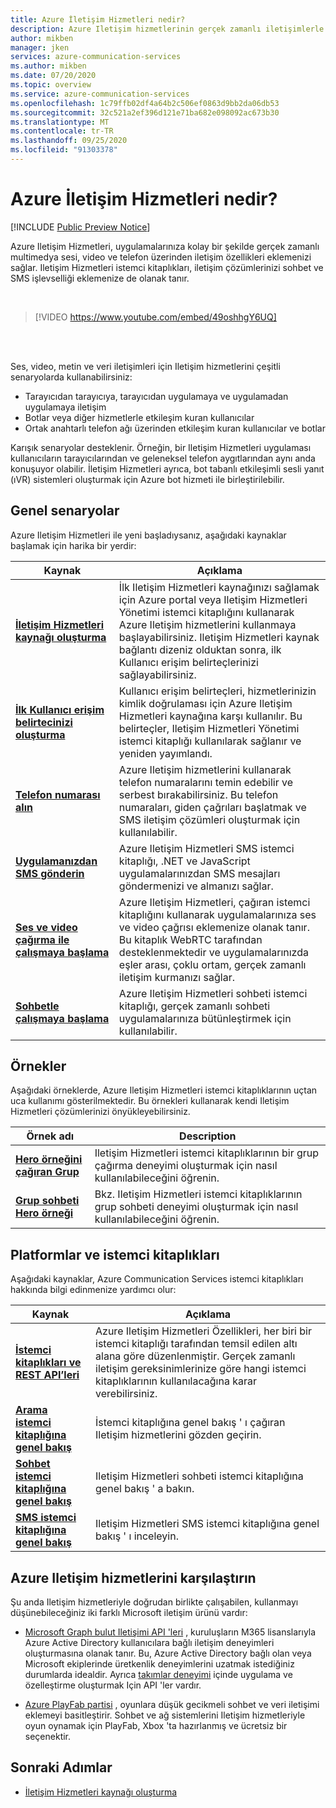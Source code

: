 ```yaml
---
title: Azure İletişim Hizmetleri nedir?
description: Azure Iletişim hizmetlerinin gerçek zamanlı iletişimlerle zengin kullanıcı deneyimleri geliştirmenize nasıl yardımcı olduğunu öğrenin.
author: mikben
manager: jken
services: azure-communication-services
ms.author: mikben
ms.date: 07/20/2020
ms.topic: overview
ms.service: azure-communication-services
ms.openlocfilehash: 1c79ffb02df4a64b2c506ef0863d9bb2da06db53
ms.sourcegitcommit: 32c521a2ef396d121e71ba682e098092ac673b30
ms.translationtype: MT
ms.contentlocale: tr-TR
ms.lasthandoff: 09/25/2020
ms.locfileid: "91303378"
---
```

# <a name="what-is-azure-communication-services"></a>Azure İletişim Hizmetleri nedir?

[!INCLUDE [Public Preview Notice](./includes/public-preview-include.md)]

Azure Iletişim Hizmetleri, uygulamalarınıza kolay bir şekilde gerçek zamanlı multimedya sesi, video ve telefon üzerinden iletişim özellikleri eklemenizi sağlar. Iletişim Hizmetleri istemci kitaplıkları, iletişim çözümlerinizi sohbet ve SMS işlevselliği eklemenize de olanak tanır.

<br>

> [!VIDEO https://www.youtube.com/embed/49oshhgY6UQ]

<br>
<br>

Ses, video, metin ve veri iletişimleri için Iletişim hizmetlerini çeşitli senaryolarda kullanabilirsiniz:

- Tarayıcıdan tarayıcıya, tarayıcıdan uygulamaya ve uygulamadan uygulamaya iletişim
- Botlar veya diğer hizmetlerle etkileşim kuran kullanıcılar
- Ortak anahtarlı telefon ağı üzerinden etkileşim kuran kullanıcılar ve botlar

Karışık senaryolar desteklenir. Örneğin, bir Iletişim Hizmetleri uygulaması kullanıcıların tarayıcılarından ve geleneksel telefon aygıtlarından aynı anda konuşuyor olabilir. İletişim Hizmetleri ayrıca, bot tabanlı etkileşimli sesli yanıt (ıVR) sistemleri oluşturmak için Azure bot hizmeti ile birleştirilebilir.

## <a name="common-scenarios"></a>Genel senaryolar

Azure Iletişim Hizmetleri ile yeni başladıysanız, aşağıdaki kaynaklar başlamak için harika bir yerdir:
<br>

| Kaynak                               |Açıklama                           |
|---                                    |---                                   |
|**[İletişim Hizmetleri kaynağı oluşturma](./quickstarts/create-communication-resource.md)**|İlk Iletişim Hizmetleri kaynağınızı sağlamak için Azure portal veya Iletişim Hizmetleri Yönetimi istemci kitaplığını kullanarak Azure Iletişim hizmetlerini kullanmaya başlayabilirsiniz. Iletişim Hizmetleri kaynak bağlantı dizeniz olduktan sonra, ilk Kullanıcı erişim belirteçlerinizi sağlayabilirsiniz.|
|**[İlk Kullanıcı erişim belirtecinizi oluşturma](./quickstarts/access-tokens.md)**|Kullanıcı erişim belirteçleri, hizmetlerinizin kimlik doğrulaması için Azure Iletişim Hizmetleri kaynağına karşı kullanılır. Bu belirteçler, Iletişim Hizmetleri Yönetimi istemci kitaplığı kullanılarak sağlanır ve yeniden yayımlandı.|
|**[Telefon numarası alın](./quickstarts/telephony-sms/get-phone-number.md)**|Azure Iletişim hizmetlerini kullanarak telefon numaralarını temin edebilir ve serbest bırakabilirsiniz. Bu telefon numaraları, giden çağrıları başlatmak ve SMS iletişim çözümleri oluşturmak için kullanılabilir.|
|**[Uygulamanızdan SMS gönderin](./quickstarts/telephony-sms/send.md)**|Azure Iletişim Hizmetleri SMS istemci kitaplığı, .NET ve JavaScript uygulamalarınızdan SMS mesajları göndermenizi ve almanızı sağlar.|
|**[Ses ve video çağırma ile çalışmaya başlama](./quickstarts/voice-video-calling/getting-started-with-calling.md)**| Azure Iletişim Hizmetleri, çağıran istemci kitaplığını kullanarak uygulamalarınıza ses ve video çağrısı eklemenize olanak tanır. Bu kitaplık WebRTC tarafından desteklenmektedir ve uygulamalarınızda eşler arası, çoklu ortam, gerçek zamanlı iletişim kurmanızı sağlar.|
|**[Sohbetle çalışmaya başlama](./quickstarts/chat/get-started.md)**|Azure Iletişim Hizmetleri sohbeti istemci kitaplığı, gerçek zamanlı sohbeti uygulamalarınıza bütünleştirmek için kullanılabilir.|


## <a name="samples"></a>Örnekler

Aşağıdaki örneklerde, Azure Iletişim Hizmetleri istemci kitaplıklarının uçtan uca kullanımı gösterilmektedir. Bu örnekleri kullanarak kendi Iletişim Hizmetleri çözümlerinizi önyükleyebilirsiniz.
<br>

| Örnek adı                               | Description                           |
|---                                    |---                                   |
|**[Hero örneğini çağıran Grup](./samples/calling-hero-sample.md)**|Iletişim Hizmetleri istemci kitaplıklarının bir grup çağırma deneyimi oluşturmak için nasıl kullanılabileceğini öğrenin.|
|**[Grup sohbeti Hero örneği](./samples/chat-hero-sample.md)**|Bkz. Iletişim Hizmetleri istemci kitaplıklarının grup sohbeti deneyimi oluşturmak için nasıl kullanılabileceğini öğrenin.|


## <a name="platforms-and-client-libraries"></a>Platformlar ve istemci kitaplıkları

Aşağıdaki kaynaklar, Azure Communication Services istemci kitaplıkları hakkında bilgi edinmenize yardımcı olur:

| Kaynak                               | Açıklama                           |
|---                                    |---                                   |
|**[İstemci kitaplıkları ve REST API’leri](./concepts/sdk-options.md)**|Azure Iletişim Hizmetleri Özellikleri, her biri bir istemci kitaplığı tarafından temsil edilen altı alana göre düzenlenmiştir. Gerçek zamanlı iletişim gereksinimlerinize göre hangi istemci kitaplıklarının kullanılacağına karar verebilirsiniz.|
|**[Arama istemci kitaplığına genel bakış](./concepts/voice-video-calling/calling-sdk-features.md)**|İstemci kitaplığına genel bakış ' ı çağıran Iletişim hizmetlerini gözden geçirin.|
|**[Sohbet istemci kitaplığına genel bakış](./concepts/chat/sdk-features.md)**|Iletişim Hizmetleri sohbeti istemci kitaplığına genel bakış ' a bakın.|
|**[SMS istemci kitaplığına genel bakış](./concepts/telephony-sms/sdk-features.md)**|Iletişim Hizmetleri SMS istemci kitaplığına genel bakış ' ı inceleyin.|

## <a name="compare-azure-communication-services"></a>Azure Iletişim hizmetlerini karşılaştırın

Şu anda Iletişim hizmetleriyle doğrudan birlikte çalışabilen, kullanmayı düşünebileceğiniz iki farklı Microsoft iletişim ürünü vardır:

 - [Microsoft Graph bulut Iletişimi API 'leri](https://docs.microsoft.com/graph/cloud-communications-concept-overview) , kuruluşların M365 lisanslarıyla Azure Active Directory kullanıcılara bağlı iletişim deneyimleri oluşturmasına olanak tanır. Bu, Azure Active Directory bağlı olan veya Microsoft ekiplerinde üretkenlik deneyimlerini uzatmak istediğiniz durumlarda idealdir. Ayrıca [takımlar deneyimi](https://docs.microsoft.com/microsoftteams/platform/?view=msteams-client-js-latest&preserve-view=true) içinde uygulama ve özelleştirme oluşturmak Için API 'ler vardır.

 - [Azure PlayFab partisi](https://docs.microsoft.com/gaming/playfab/features/multiplayer/networking/) , oyunlara düşük gecikmeli sohbet ve veri iletişimi eklemeyi basitleştirir. Sohbet ve ağ sistemlerini Iletişim hizmetleriyle oyun oynamak için PlayFab, Xbox 'ta hazırlanmış ve ücretsiz bir seçenektir.


## <a name="next-steps"></a>Sonraki Adımlar

 - [İletişim Hizmetleri kaynağı oluşturma](./quickstarts/create-communication-resource.md)
